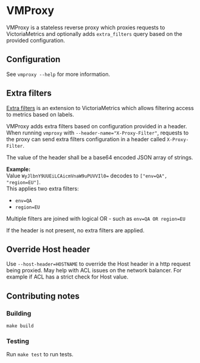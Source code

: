 # VMProxy

VMProxy is a stateless reverse proxy which proxies requests to VictoriaMetrics and
optionally adds `extra_filters` query based on the provided configuration.

## Configuration
See `vmproxy --help` for more information.

## Extra filters
[Extra filters](https://github.com/VictoriaMetrics/VictoriaMetrics/#prometheus-querying-api-enhancements) is an extension to VictoriaMetrics which allows
filtering access to metrics based on labels.

VMProxy adds extra filters based on configuration provided in a header.  
When running `vmproxy` with `--header-name="X-Proxy-Filter"`, requests to the proxy can send
extra filters configuration in a header called `X-Proxy-Filter`.

The value of the header shall be a base64 encoded JSON array of strings.

**Example:**  
Value `WyJlbnY9UUEiLCAicmVnaW9uPUVVIl0=` decodes to `["env=QA", "region=EU"]`.  
This applies two extra filters:

- `env=QA`
- `region=EU`

Multiple filters are joined with logical OR - such as `env=QA OR region=EU`

If the header is not present, no extra filters are applied.

## Override Host header

Use `--host-header=HOSTNAME` to override the Host header in a http request being proxied. May help with ACL issues on the network balancer.
For example if ACL has a strict check for Host value.  

## Contributing notes

### Building
`make build`

### Testing
Run `make test` to run tests. 
